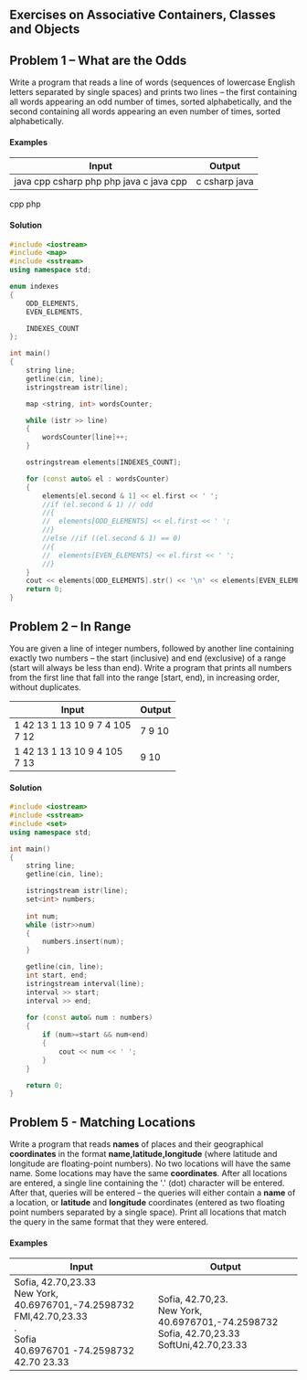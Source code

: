 ## Exercises on Associative Containers, Classes and Objects

## Problem 1 – What are the Odds
Write a program that reads a line of words (sequences of lowercase English letters separated by single spaces) and prints two lines – the first containing all words appearing an odd number of times, sorted alphabetically, and the second containing all words appearing an even number of times, sorted alphabetically. 
#### Examples
Input|Output
-|-
java cpp csharp php php java c java cpp|	c csharp java<br>
cpp php

#### Solution

```cpp
#include <iostream>
#include <map>
#include <sstream>
using namespace std;

enum indexes
{
	ODD_ELEMENTS,
	EVEN_ELEMENTS,

	INDEXES_COUNT
};

int main()
{
	string line;
	getline(cin, line);
	istringstream istr(line);

	map <string, int> wordsCounter;

	while (istr >> line)
	{
		wordsCounter[line]++;
	}

	ostringstream elements[INDEXES_COUNT];

	for (const auto& el : wordsCounter)
	{
		elements[el.second & 1] << el.first << ' ';
		//if (el.second & 1) // odd
		//{
		//	elements[ODD_ELEMENTS] << el.first << ' ';
		//}
		//else //if ((el.second & 1) == 0)
		//{
		//	elements[EVEN_ELEMENTS] << el.first << ' ';
		//}
	}
	cout << elements[ODD_ELEMENTS].str() << '\n' << elements[EVEN_ELEMENTS].str() << '\n';
	return 0;
}
```
## Problem 2 – In Range
You are given a line of integer numbers, followed by another line containing exactly two numbers – the start (inclusive) and end (exclusive) of a range (start will always be less than end). Write a program that prints all numbers from the first line that fall into the range [start, end), in increasing order, without duplicates.

Input|Output
-|-
1 42 13 1 13 10 9 7 4 105<br>7 12|7 9 10
1 42 13 1 13 10 9 4 105<br>7 13|9 10

#### Solution

```cpp
#include <iostream>
#include <sstream>
#include <set>
using namespace std;

int main()
{
	string line;
	getline(cin, line);

	istringstream istr(line);
	set<int> numbers;
	
	int num;
	while (istr>>num)
	{
		numbers.insert(num);
	}

	getline(cin, line);
	int start, end;
	istringstream interval(line);
	interval >> start;
	interval >> end;
	   
	for (const auto& num : numbers)
	{
		if (num>=start && num<end)
		{
			cout << num << ' ';
		}
	}

	return 0;
}
```
## Problem 5 - Matching Locations
Write a program that reads **names** of places and their geographical **coordinates** in the format **name,latitude,longitude** (where latitude and longitude are floating-point numbers). No two locations will have the same name. Some locations may have the same **coordinates**.
After all locations are entered, a single line containing the '.' (dot) character will be entered.
After that, queries will be entered – the queries will either contain a **name** of a location, or **latitude** and **longitude** coordinates (entered as two floating point numbers separated by a single space). Print all locations that match the query in the same format that they were entered.
#### Examples
Input|Output
-|-
Sofia, 42.70,23.33<br>New York, 40.6976701,-74.2598732<br>FMI,42.70,23.33<br>.<br>Sofia<br>40.6976701 -74.2598732<br>42.70 23.33|Sofia, 42.70,23.<br>New York, 40.6976701,-74.2598732<br>Sofia, 42.70,23.33<br>SoftUni,42.70,23.33

